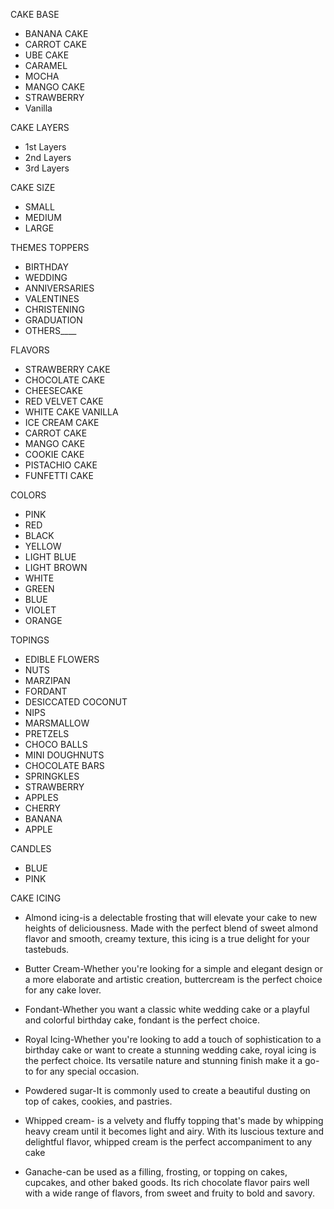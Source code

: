 CAKE BASE
- BANANA CAKE
- CARROT CAKE 
- UBE CAKE 
- CARAMEL
- MOCHA
- MANGO CAKE
- STRAWBERRY
- Vanilla

CAKE LAYERS
 - 1st Layers
 - 2nd Layers
 - 3rd Layers

 CAKE SIZE
 - SMALL
 - MEDIUM
 - LARGE

 THEMES TOPPERS
 - BIRTHDAY
 - WEDDING
 - ANNIVERSARIES
 - VALENTINES
 - CHRISTENING
 - GRADUATION
 - OTHERS____
 
  
FLAVORS
 - STRAWBERRY CAKE
 - CHOCOLATE CAKE
 - CHEESECAKE
 - RED VELVET CAKE
 - WHITE CAKE VANILLA
 - ICE CREAM CAKE 
 - CARROT CAKE
 - MANGO CAKE
 - COOKIE CAKE
 - PISTACHIO CAKE
 - FUNFETTI CAKE

COLORS
 - PINK
 - RED
 - BLACK
 - YELLOW
 - LIGHT BLUE
 - LIGHT BROWN
 - WHITE
 - GREEN
 - BLUE
 - VIOLET
 - ORANGE

TOPINGS 
- EDIBLE FLOWERS
- NUTS
- MARZIPAN
- FORDANT
- DESICCATED COCONUT
- NIPS
- MARSMALLOW
- PRETZELS
- CHOCO BALLS
- MINI DOUGHNUTS
- CHOCOLATE BARS
- SPRINGKLES
- STRAWBERRY
- APPLES
- CHERRY
- BANANA
- APPLE

CANDLES 
- BLUE
- PINK 


CAKE ICING 
- Almond icing-is a delectable frosting that will elevate your cake to new heights of deliciousness. Made with the perfect blend of sweet almond flavor and smooth, creamy texture, this icing is a true delight for your tastebuds.

- Butter Cream-Whether you're looking for a simple and elegant design or a more elaborate and artistic creation, buttercream is the perfect choice for any cake lover.

- Fondant-Whether you want a classic white wedding cake or a playful and colorful birthday cake, fondant is the perfect choice.

- Royal Icing-Whether you're looking to add a touch of sophistication to a birthday cake or want to create a stunning wedding cake, royal icing is the perfect choice. Its versatile nature and stunning finish make it a go-to for any special occasion.

- Powdered sugar-It is commonly used to create a beautiful dusting on top of cakes, cookies, and pastries.

- Whipped cream- is a velvety and fluffy topping that's made by whipping heavy cream until it becomes light and airy. With its luscious texture and delightful flavor, whipped cream is the perfect accompaniment to any cake

- Ganache-can be used as a filling, frosting, or topping on cakes, cupcakes, and other baked goods. Its rich chocolate flavor pairs well with a wide range of flavors, from sweet and fruity to bold and savory.



